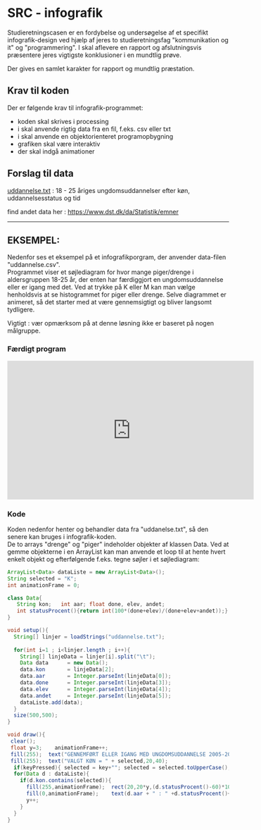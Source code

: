 # SRC - infografik 

Studieretningscasen er en fordybelse og undersøgelse af et specifikt infografik-design ved hjælp af jeres to studieretningsfag "kommunikation og it" og "programmering". I skal aflevere en rapport og afslutningsvis præsentere jeres vigtigste konklusioner i en mundtlig prøve.  

Der gives en samlet karakter for rapport og mundtlig præstation.  


## Krav til koden

Der er følgende krav til infografik-programmet:

- koden skal skrives i processing
- i skal anvende rigtig data fra en fil, f.eks. csv eller txt
- i skal anvende en objektorienteret programopbygning
- grafiken skal være interaktiv 
- der skal indgå animationer

## Forslag til data

[uddannelse.txt](uddannelse.txt) : 18 - 25 åriges ungdomsuddannelser efter køn, uddannelsesstatus og tid  


find andet data her : https://www.dst.dk/da/Statistik/emner

-----------------------------------------------------------------------------------------------

## EKSEMPEL:

Nedenfor ses et eksempel på et infografikporgram, der anvender data-filen "uddannelse.csv".   
Programmet viser et søjlediagram for hvor mange piger/drenge i aldersgruppen 18-25 år, der enten har færdiggjort en ungdomsuddannelse eller er igang med det. 
Ved at trykke på K eller M kan man vælge henholdsvis at se histogrammet for piger eller drenge. 
Selve diagrammet er animeret, så det starter med at være gennemsigtigt og bliver langsomt tydligere.

Vigtigt : vær opmærksom på at denne løsning ikke er baseret på nogen målgruppe. 

### Færdigt program
<iframe width="560" height="315" src="https://www.youtube.com/embed/LTdeRkDg3SQ" title="YouTube video player" frameborder="0" allow="accelerometer; autoplay; clipboard-write; encrypted-media; gyroscope; picture-in-picture; web-share" allowfullscreen></iframe>

### Kode 

Koden nedenfor henter og behandler data fra "uddanelse.txt", så den senere kan bruges i infografik-koden.   
De to arrays "drenge" og "piger" indeholder objekter af klassen Data. Ved at gemme objekterne i en ArrayList kan man anvende et loop til at hente hvert enkelt objekt og efterfølgende f.eks. tegne søjler i et søjlediagram: 

```java
ArrayList<Data> dataListe = new ArrayList<Data>();
String selected = "K";  
int animationFrame = 0;  

class Data{
   String kon;   int aar; float done, elev, andet;
   int statusProcent(){return int(100*(done+elev)/(done+elev+andet));} //uddannet eller i uddannelse
}

void setup(){
  String[] linjer = loadStrings("uddannelse.txt");
 
  for(int i=1 ; i<linjer.length ; i++){
    String[] linjeData = linjer[i].split("\t");
    Data data      = new Data();
    data.kon       = linjeData[2]; 
    data.aar       = Integer.parseInt(linjeData[0]);
    data.done      = Integer.parseInt(linjeData[3]);
    data.elev      = Integer.parseInt(linjeData[4]);
    data.andet     = Integer.parseInt(linjeData[5]);
    dataListe.add(data);
  }
  size(500,500);
}

void draw(){
 clear();
 float y=3;    animationFrame++;
 fill(255);  text("GENNEMFØRT ELLER IGANG MED UNGDOMSUDDANNELSE 2005-2021 18-21 ÅR",20,20);
 fill(255);  text("VALGT KØN = " + selected,20,40); 
  if(keyPressed){ selected = key+""; selected = selected.toUpperCase(); animationFrame = 0;} //Tryk på "K" eller "M"
  for(Data d : dataListe){
    if(d.kon.contains(selected)){
      fill(255,animationFrame);  rect(20,20*y,(d.statusProcent()-60)*10,20);
      fill(0,animationFrame);    text(d.aar + " : " +d.statusProcent()+"%",24,20*(y+1)-4);
      y++;
    }  
  }
}
```